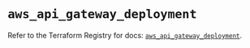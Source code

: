# `aws_api_gateway_deployment`

Refer to the Terraform Registry for docs: [`aws_api_gateway_deployment`](https://registry.terraform.io/providers/hashicorp/aws/5.41.0/docs/resources/api_gateway_deployment).
